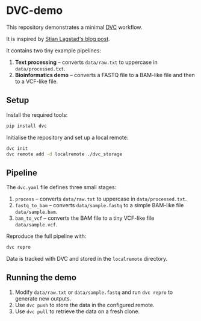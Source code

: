 # DVC-demo

This repository demonstrates a minimal [DVC](https://dvc.org/) workflow.

It is inspired by [Stian Lagstad's blog post](https://stianlagstad.no/2024/10/efficient-management-of-large-test-data-for-nextflow-pipelines-using-dvc-and-custom-github-actions-runners/).

It contains two tiny example pipelines:

1. **Text processing** – converts `data/raw.txt` to uppercase in `data/processed.txt`.
2. **Bioinformatics demo** – converts a FASTQ file to a BAM-like file and then to a VCF-like file.

## Setup

Install the required tools:

```bash
pip install dvc
```

Initialise the repository and set up a local remote:

```bash
dvc init
dvc remote add -d localremote ./dvc_storage
```

## Pipeline

The `dvc.yaml` file defines three small stages:

1. `process` – converts `data/raw.txt` to uppercase in `data/processed.txt`.
2. `fastq_to_bam` – converts `data/sample.fastq` to a simple BAM-like file `data/sample.bam`.
3. `bam_to_vcf` – converts the BAM file to a tiny VCF-like file `data/sample.vcf`.

Reproduce the full pipeline with:

```bash
dvc repro
```

Data is tracked with DVC and stored in the `localremote` directory.

## Running the demo

1. Modify `data/raw.txt` or `data/sample.fastq` and run `dvc repro` to generate new outputs.
2. Use `dvc push` to store the data in the configured remote.
3. Use `dvc pull` to retrieve the data on a fresh clone.
